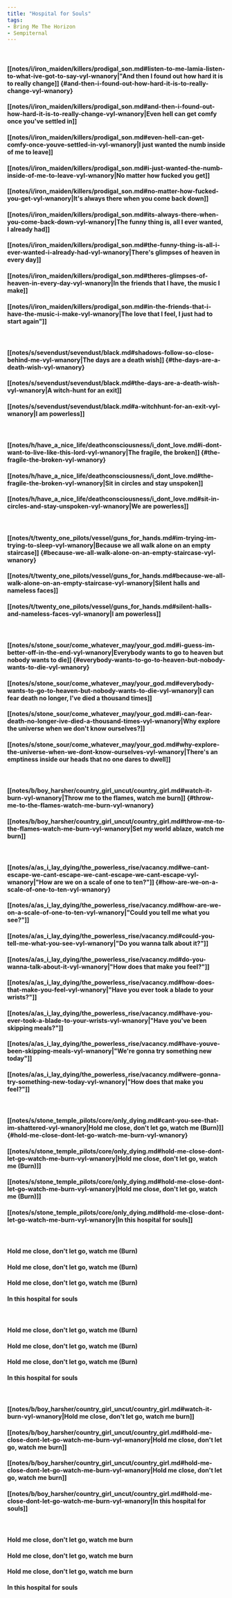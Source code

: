 ```yaml
---
title: "Hospital for Souls"
tags:
- Bring Me The Horizon
- Sempiternal
---
```

&nbsp;
#### [[notes/i/iron_maiden/killers/prodigal_son.md#listen-to-me-lamia-listen-to-what-ive-got-to-say-vyl-wnanory|"And then I found out how hard it is to really change]] {#and-then-i-found-out-how-hard-it-is-to-really-change-vyl-wnanory}
#### [[notes/i/iron_maiden/killers/prodigal_son.md#and-then-i-found-out-how-hard-it-is-to-really-change-vyl-wnanory|Even hell can get comfy once you've settled in]]
#### [[notes/i/iron_maiden/killers/prodigal_son.md#even-hell-can-get-comfy-once-youve-settled-in-vyl-wnanory|I just wanted the numb inside of me to leave]]
#### [[notes/i/iron_maiden/killers/prodigal_son.md#i-just-wanted-the-numb-inside-of-me-to-leave-vyl-wnanory|No matter how fucked you get]]
#### [[notes/i/iron_maiden/killers/prodigal_son.md#no-matter-how-fucked-you-get-vyl-wnanory|It's always there when you come back down]]
#### [[notes/i/iron_maiden/killers/prodigal_son.md#its-always-there-when-you-come-back-down-vyl-wnanory|The funny thing is, all I ever wanted, I already had]]
#### [[notes/i/iron_maiden/killers/prodigal_son.md#the-funny-thing-is-all-i-ever-wanted-i-already-had-vyl-wnanory|There's glimpses of heaven in every day]]
#### [[notes/i/iron_maiden/killers/prodigal_son.md#theres-glimpses-of-heaven-in-every-day-vyl-wnanory|In the friends that I have, the music I make]]
#### [[notes/i/iron_maiden/killers/prodigal_son.md#in-the-friends-that-i-have-the-music-i-make-vyl-wnanory|The love that I feel, I just had to start again"]]
&nbsp;
#### [[notes/s/sevendust/sevendust/black.md#shadows-follow-so-close-behind-me-vyl-wnanory|The days are a death wish]] {#the-days-are-a-death-wish-vyl-wnanory}
#### [[notes/s/sevendust/sevendust/black.md#the-days-are-a-death-wish-vyl-wnanory|A witch-hunt for an exit]]
#### [[notes/s/sevendust/sevendust/black.md#a-witchhunt-for-an-exit-vyl-wnanory|I am powerless]]
&nbsp;
#### [[notes/h/have_a_nice_life/deathconsciousness/i_dont_love.md#i-dont-want-to-live-like-this-lord-vyl-wnanory|The fragile, the broken]] {#the-fragile-the-broken-vyl-wnanory}
#### [[notes/h/have_a_nice_life/deathconsciousness/i_dont_love.md#the-fragile-the-broken-vyl-wnanory|Sit in circles and stay unspoken]]
#### [[notes/h/have_a_nice_life/deathconsciousness/i_dont_love.md#sit-in-circles-and-stay-unspoken-vyl-wnanory|We are powerless]]
&nbsp;
#### [[notes/t/twenty_one_pilots/vessel/guns_for_hands.md#im-trying-im-trying-to-sleep-vyl-wnanory|Because we all walk alone on an empty staircase]] {#because-we-all-walk-alone-on-an-empty-staircase-vyl-wnanory}
#### [[notes/t/twenty_one_pilots/vessel/guns_for_hands.md#because-we-all-walk-alone-on-an-empty-staircase-vyl-wnanory|Silent halls and nameless faces]]
#### [[notes/t/twenty_one_pilots/vessel/guns_for_hands.md#silent-halls-and-nameless-faces-vyl-wnanory|I am powerless]]
&nbsp;
#### [[notes/s/stone_sour/come_whatever_may/your_god.md#i-guess-im-better-off-in-the-end-vyl-wnanory|Everybody wants to go to heaven but nobody wants to die]] {#everybody-wants-to-go-to-heaven-but-nobody-wants-to-die-vyl-wnanory}
#### [[notes/s/stone_sour/come_whatever_may/your_god.md#everybody-wants-to-go-to-heaven-but-nobody-wants-to-die-vyl-wnanory|I can fear death no longer, I've died a thousand times]]
#### [[notes/s/stone_sour/come_whatever_may/your_god.md#i-can-fear-death-no-longer-ive-died-a-thousand-times-vyl-wnanory|Why explore the universe when we don't know ourselves?]]
#### [[notes/s/stone_sour/come_whatever_may/your_god.md#why-explore-the-universe-when-we-dont-know-ourselves-vyl-wnanory|There's an emptiness inside our heads that no one dares to dwell]]
&nbsp;
#### [[notes/b/boy_harsher/country_girl_uncut/country_girl.md#watch-it-burn-vyl-wnanory|Throw me to the flames, watch me burn]] {#throw-me-to-the-flames-watch-me-burn-vyl-wnanory}
#### [[notes/b/boy_harsher/country_girl_uncut/country_girl.md#throw-me-to-the-flames-watch-me-burn-vyl-wnanory|Set my world ablaze, watch me burn]]
&nbsp;
#### [[notes/a/as_i_lay_dying/the_powerless_rise/vacancy.md#we-cant-escape-we-cant-escape-we-cant-escape-we-cant-escape-vyl-wnanory|"How are we on a scale of one to ten?"]] {#how-are-we-on-a-scale-of-one-to-ten-vyl-wnanory}
#### [[notes/a/as_i_lay_dying/the_powerless_rise/vacancy.md#how-are-we-on-a-scale-of-one-to-ten-vyl-wnanory|"Could you tell me what you see?"]]
#### [[notes/a/as_i_lay_dying/the_powerless_rise/vacancy.md#could-you-tell-me-what-you-see-vyl-wnanory|"Do you wanna talk about it?"]]
#### [[notes/a/as_i_lay_dying/the_powerless_rise/vacancy.md#do-you-wanna-talk-about-it-vyl-wnanory|"How does that make you feel?"]]
#### [[notes/a/as_i_lay_dying/the_powerless_rise/vacancy.md#how-does-that-make-you-feel-vyl-wnanory|"Have you ever took a blade to your wrists?"]]
#### [[notes/a/as_i_lay_dying/the_powerless_rise/vacancy.md#have-you-ever-took-a-blade-to-your-wrists-vyl-wnanory|"Have you've been skipping meals?"]]
#### [[notes/a/as_i_lay_dying/the_powerless_rise/vacancy.md#have-youve-been-skipping-meals-vyl-wnanory|"We're gonna try something new today"]]
#### [[notes/a/as_i_lay_dying/the_powerless_rise/vacancy.md#were-gonna-try-something-new-today-vyl-wnanory|"How does that make you feel?"]]
&nbsp;
#### [[notes/s/stone_temple_pilots/core/only_dying.md#cant-you-see-that-im-shattered-vyl-wnanory|Hold me close, don't let go, watch me (Burn)]] {#hold-me-close-dont-let-go-watch-me-burn-vyl-wnanory}
#### [[notes/s/stone_temple_pilots/core/only_dying.md#hold-me-close-dont-let-go-watch-me-burn-vyl-wnanory|Hold me close, don't let go, watch me (Burn)]]
#### [[notes/s/stone_temple_pilots/core/only_dying.md#hold-me-close-dont-let-go-watch-me-burn-vyl-wnanory|Hold me close, don't let go, watch me (Burn)]]
#### [[notes/s/stone_temple_pilots/core/only_dying.md#hold-me-close-dont-let-go-watch-me-burn-vyl-wnanory|In this hospital for souls]]
&nbsp;
#### Hold me close, don't let go, watch me (Burn)
#### Hold me close, don't let go, watch me (Burn)
#### Hold me close, don't let go, watch me (Burn)
#### In this hospital for souls
&nbsp;
#### Hold me close, don't let go, watch me (Burn)
#### Hold me close, don't let go, watch me (Burn)
#### Hold me close, don't let go, watch me (Burn)
#### In this hospital for souls
&nbsp;
#### [[notes/b/boy_harsher/country_girl_uncut/country_girl.md#watch-it-burn-vyl-wnanory|Hold me close, don't let go, watch me burn]]
#### [[notes/b/boy_harsher/country_girl_uncut/country_girl.md#hold-me-close-dont-let-go-watch-me-burn-vyl-wnanory|Hold me close, don't let go, watch me burn]]
#### [[notes/b/boy_harsher/country_girl_uncut/country_girl.md#hold-me-close-dont-let-go-watch-me-burn-vyl-wnanory|Hold me close, don't let go, watch me burn]]
#### [[notes/b/boy_harsher/country_girl_uncut/country_girl.md#hold-me-close-dont-let-go-watch-me-burn-vyl-wnanory|In this hospital for souls]]
&nbsp;
#### Hold me close, don't let go, watch me burn
#### Hold me close, don't let go, watch me burn
#### Hold me close, don't let go, watch me burn
#### In this hospital for souls
